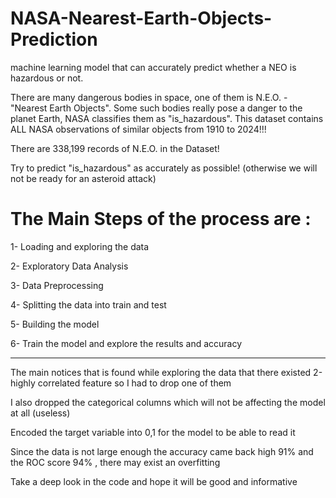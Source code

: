 # NASA-Nearest-Earth-Objects-Prediction
machine learning model that can accurately predict whether a NEO is hazardous or not.

There are many dangerous bodies in space, one of them is N.E.O. - "Nearest Earth Objects". Some such bodies really pose a danger to the planet Earth, NASA classifies them as "is_hazardous". This dataset contains ALL NASA observations of similar objects from 1910 to 2024!!!

There are 338,199 records of N.E.O. in the Dataset!

Try to predict "is_hazardous" as accurately as possible! (otherwise we will not be ready for an asteroid attack)

# The Main Steps of the process are :
  1- Loading and exploring the data 
  
  2- Exploratory Data Analysis
  
  3- Data Preprocessing 
  
  4- Splitting the data into train and test 
  
  5- Building the model 
  
  6- Train the model and explore the results and accuracy 

---------------------------------------------------------------------------------------------------------------------------------------------------

The main notices that is found while exploring the data that there existed 2-highly correlated feature so I had to drop one of them 

I also dropped the categorical columns which will not be affecting the model at all (useless)

Encoded the target variable into 0,1 for the model to be able to read it 

Since the data is not large enough the accuracy came back high 91% and the ROC score 94% , there may exist an overfitting 

Take a deep look in the code and hope it will be good and informative
